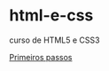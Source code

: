 # html-e-css
 curso de HTML5  e CSS3

<a href="https://buk001.github.io/html-e-css/desafios/desafio-001/mensagens.html">Primeiros passos</a>